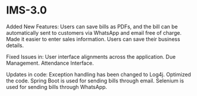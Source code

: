 # IMS-3.0


Added New Features:
Users can save bills as PDFs, and the bill can be automatically sent to customers via WhatsApp and email free of charge.
Made it easier to enter sales information.
Users can save their business details.

Fixed Issues in:
User interface alignments across the application.
Due Management.
Attendance Interface.

Updates in code:
Exception handling has been changed to Log4j.
Optimized the code.
Spring Boot is used for sending bills through email.
Selenium is used for sending bills through WhatsApp.

